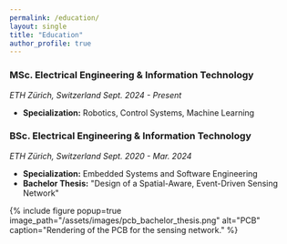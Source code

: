 ```yaml
---
permalink: /education/
layout: single
title: "Education"
author_profile: true
---
```


### MSc. Electrical Engineering & Information Technology
*ETH Zürich, Switzerland* *Sept. 2024 - Present*

- **Specialization:** Robotics, Control Systems, Machine Learning

### BSc. Electrical Engineering & Information Technology
*ETH Zürich, Switzerland* *Sept. 2020 - Mar. 2024*

- **Specialization:** Embedded Systems and Software Engineering
- **Bachelor Thesis:** "Design of a Spatial-Aware, Event-Driven Sensing Network"

{% include figure popup=true image_path="/assets/images/pcb_bachelor_thesis.png" alt="PCB" caption="Rendering of the PCB for the sensing network." %}